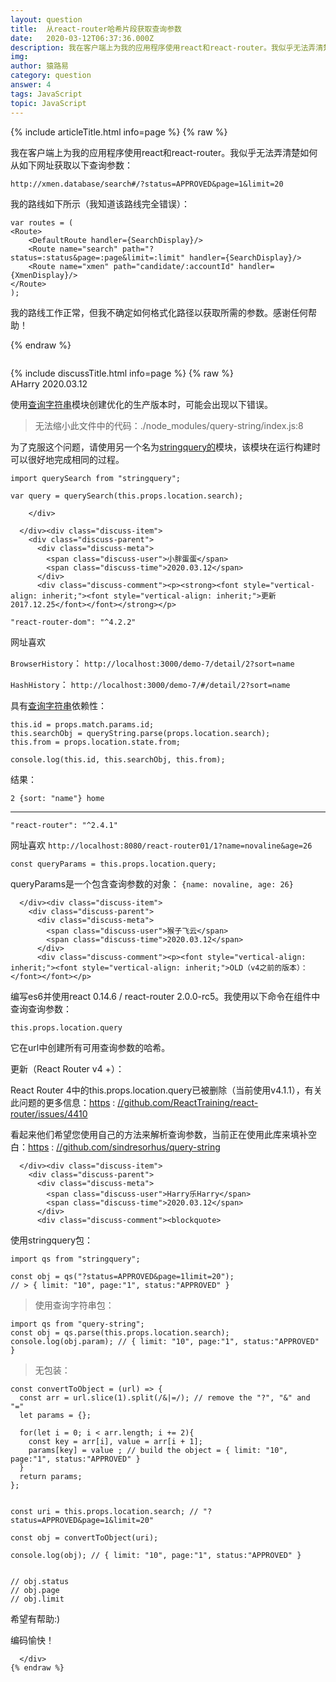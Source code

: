 ```yaml
---
layout: question
title:  从react-router哈希片段获取查询参数
date:   2020-03-12T06:37:36.000Z
description: 我在客户端上为我的应用程序使用react和react-router。我似乎无法弄清楚如何从如下网址获取以下查询参数：http //xmen.datab...
img: 
author: 猿路易
category: question
answer: 4
tags: JavaScript
topic: JavaScript
---
```

<div class="article-root">
  <div class="article">
    {% include articleTitle.html info=page %}
    {% raw %}
    <div class="article-content"><p><font style="vertical-align: inherit;"><font style="vertical-align: inherit;">我在客户端上为我的应用程序使用react和react-router。</font><font style="vertical-align: inherit;">我似乎无法弄清楚如何从如下网址获取以下查询参数：</font></font></p>

<pre><code>http://xmen.database/search#/?status=APPROVED&amp;page=1&amp;limit=20
</code></pre>

<p><font style="vertical-align: inherit;"><font style="vertical-align: inherit;">我的路线如下所示（我知道该路线完全错误）：</font></font></p>

<pre><code>var routes = (<font></font>
&lt;Route&gt;<font></font>
    &lt;DefaultRoute handler={SearchDisplay}/&gt;<font></font>
    &lt;Route name="search" path="?status=:status&amp;page=:page&amp;limit=:limit" handler={SearchDisplay}/&gt;<font></font>
    &lt;Route name="xmen" path="candidate/:accountId" handler={XmenDisplay}/&gt;<font></font>
&lt;/Route&gt;<font></font>
);<font></font>
</code></pre>

<p><font style="vertical-align: inherit;"><font style="vertical-align: inherit;">我的路线工作正常，但我不确定如何格式化路径以获取所需的参数。</font><font style="vertical-align: inherit;">感谢任何帮助！</font></font></p></div>
    {% endraw %}
  </div>
  <p style="height: 0;width:0;overflow: hidden;"> 第1000篇《从react-router哈希片段获取查询参数》来自Winter(https://github.com/aiyld/aiyld.github.io)的站点</p>
  <div class="discuss-wrapper">
    {% include discussTitle.html info=page %}
    {% raw %}
    <div class="discuss-item">
        <div class="discuss-parent">
          <div class="discuss-meta">
            <span class="discuss-user">AHarry</span>
            <span class="discuss-time">2020.03.12</span>
          </div>
          <div class="discuss-comment"><p><font style="vertical-align: inherit;"><font style="vertical-align: inherit;">使用</font></font><a href="https://www.npmjs.com/package/query-string" rel="nofollow noreferrer"><font style="vertical-align: inherit;"><font style="vertical-align: inherit;">查询字符串</font></font></a><font style="vertical-align: inherit;"><font style="vertical-align: inherit;">模块</font><font style="vertical-align: inherit;">创建优化的生产版本时，可能会出现以下错误</font><font style="vertical-align: inherit;">。</font></font></p>

<blockquote>
  <p><font style="vertical-align: inherit;"><font style="vertical-align: inherit;">无法缩小此文件中的代码：./node_modules/query-string/index.js:8</font></font></p>
</blockquote>

<p><font style="vertical-align: inherit;"><font style="vertical-align: inherit;">为了克服这个问题，请使用另一个名为</font></font><a href="https://www.npmjs.com/package/stringquery" rel="nofollow noreferrer"><font style="vertical-align: inherit;"><font style="vertical-align: inherit;">stringquery的</font></font></a><font style="vertical-align: inherit;"><font style="vertical-align: inherit;">模块，该模块</font><font style="vertical-align: inherit;">在运行构建时可以很好地完成相同的过程。</font></font></p>

<pre><code>import querySearch from "stringquery";<font></font>
<font></font>
var query = querySearch(this.props.location.search);<font></font>
</code></pre></div>
        </div>
        
      </div><div class="discuss-item">
        <div class="discuss-parent">
          <div class="discuss-meta">
            <span class="discuss-user">小胖蛋蛋</span>
            <span class="discuss-time">2020.03.12</span>
          </div>
          <div class="discuss-comment"><p><strong><font style="vertical-align: inherit;"><font style="vertical-align: inherit;">更新2017.12.25</font></font></strong></p>

<p><code>"react-router-dom": "^4.2.2"</code></p>

<p><font style="vertical-align: inherit;"><font style="vertical-align: inherit;">网址喜欢 </font></font></p>

<p><code>BrowserHistory</code><font style="vertical-align: inherit;"><font style="vertical-align: inherit;">： </font></font><code>http://localhost:3000/demo-7/detail/2?sort=name</code></p>

<p><code>HashHistory</code><font style="vertical-align: inherit;"><font style="vertical-align: inherit;">： </font></font><code>http://localhost:3000/demo-7/#/detail/2?sort=name</code></p>

<p><font style="vertical-align: inherit;"><font style="vertical-align: inherit;">具有</font></font><a href="https://github.com/sindresorhus/query-string" rel="nofollow noreferrer"><font style="vertical-align: inherit;"><font style="vertical-align: inherit;">查询字符串</font></font></a><font style="vertical-align: inherit;"><font style="vertical-align: inherit;">依赖性：</font></font></p>

<pre><code>this.id = props.match.params.id;<font></font>
this.searchObj = queryString.parse(props.location.search);<font></font>
this.from = props.location.state.from;<font></font>
<font></font>
console.log(this.id, this.searchObj, this.from);<font></font>
</code></pre>

<p><font style="vertical-align: inherit;"><font style="vertical-align: inherit;">结果：</font></font></p>

<p><code>2 {sort: "name"} home</code></p>

<hr>

<p><code>"react-router": "^2.4.1"</code></p>

<p><font style="vertical-align: inherit;"><font style="vertical-align: inherit;">网址喜欢 </font></font><code>http://localhost:8080/react-router01/1?name=novaline&amp;age=26</code></p>

<p><code>const queryParams = this.props.location.query;</code></p>

<p><font style="vertical-align: inherit;"><font style="vertical-align: inherit;">queryParams是一个包含查询参数的对象： </font></font><code>{name: novaline, age: 26}</code></p></div>
        </div>
        
      </div><div class="discuss-item">
        <div class="discuss-parent">
          <div class="discuss-meta">
            <span class="discuss-user">猴子飞云</span>
            <span class="discuss-time">2020.03.12</span>
          </div>
          <div class="discuss-comment"><p><font style="vertical-align: inherit;"><font style="vertical-align: inherit;">OLD（v4之前的版本）：</font></font></p>

<p><font style="vertical-align: inherit;"><font style="vertical-align: inherit;">编写es6并使用react 0.14.6 / react-router 2.0.0-rc5。</font><font style="vertical-align: inherit;">我使用以下命令在组件中查询查询参数：</font></font></p>

<pre><code>this.props.location.query
</code></pre>

<p><font style="vertical-align: inherit;"><font style="vertical-align: inherit;">它在url中创建所有可用查询参数的哈希。</font></font></p>

<p><font style="vertical-align: inherit;"><font style="vertical-align: inherit;">更新（React Router v4 +）： </font></font></p>

<p><font style="vertical-align: inherit;"><font style="vertical-align: inherit;">React Router 4中的this.props.location.query已被删除（当前使用v4.1.1），有关此问题的更多信息：</font><a href="https://github.com/ReactTraining/react-router/issues/4410" rel="noreferrer"><font style="vertical-align: inherit;">https</font></a><font style="vertical-align: inherit;"> : </font></font><a href="https://github.com/ReactTraining/react-router/issues/4410" rel="noreferrer"><font style="vertical-align: inherit;"><font style="vertical-align: inherit;">//github.com/ReactTraining/react-router/issues/4410</font></font></a></p>

<p><font style="vertical-align: inherit;"><font style="vertical-align: inherit;">看起来他们希望您使用自己的方法来解析查询参数，当前正在使用此库来填补空白：</font><a href="https://github.com/sindresorhus/query-string" rel="noreferrer"><font style="vertical-align: inherit;">https</font></a><font style="vertical-align: inherit;"> : </font></font><a href="https://github.com/sindresorhus/query-string" rel="noreferrer"><font style="vertical-align: inherit;"><font style="vertical-align: inherit;">//github.com/sindresorhus/query-string</font></font></a></p></div>
        </div>
        
      </div><div class="discuss-item">
        <div class="discuss-parent">
          <div class="discuss-meta">
            <span class="discuss-user">Harry乐Harry</span>
            <span class="discuss-time">2020.03.12</span>
          </div>
          <div class="discuss-comment"><blockquote>
  <p><font style="vertical-align: inherit;"><font style="vertical-align: inherit;">使用stringquery包：</font></font></p>
</blockquote>

<pre><code>import qs from "stringquery";<font></font>
<font></font>
const obj = qs("?status=APPROVED&amp;page=1limit=20");  <font></font>
// &gt; { limit: "10", page:"1", status:"APPROVED" }<font></font>
</code></pre>

<blockquote>
  <p><font style="vertical-align: inherit;"><font style="vertical-align: inherit;">使用查询字符串包：</font></font></p>
</blockquote>

<pre><code>import qs from "query-string";<font></font>
const obj = qs.parse(this.props.location.search);<font></font>
console.log(obj.param); // { limit: "10", page:"1", status:"APPROVED" } <font></font>
</code></pre>

<blockquote>
  <p><font style="vertical-align: inherit;"><font style="vertical-align: inherit;">无包装： </font></font></p>
</blockquote>

<pre><code>const convertToObject = (url) =&gt; {<font></font>
  const arr = url.slice(1).split(/&amp;|=/); // remove the "?", "&amp;" and "="<font></font>
  let params = {};<font></font>
<font></font>
  for(let i = 0; i &lt; arr.length; i += 2){<font></font>
    const key = arr[i], value = arr[i + 1];<font></font>
    params[key] = value ; // build the object = { limit: "10", page:"1", status:"APPROVED" }<font></font>
  }<font></font>
  return params;<font></font>
};<font></font>
<font></font>
<font></font>
const uri = this.props.location.search; // "?status=APPROVED&amp;page=1&amp;limit=20"<font></font>
<font></font>
const obj = convertToObject(uri);<font></font>
<font></font>
console.log(obj); // { limit: "10", page:"1", status:"APPROVED" }<font></font>
<font></font>
<font></font>
// obj.status<font></font>
// obj.page<font></font>
// obj.limit<font></font>
</code></pre>

<p><font style="vertical-align: inherit;"><font style="vertical-align: inherit;">希望有帮助:)</font></font></p>

<p><font style="vertical-align: inherit;"><font style="vertical-align: inherit;">编码愉快！</font></font></p></div>
        </div>
        
      </div>
    {% endraw %}
  </div>
<div>
